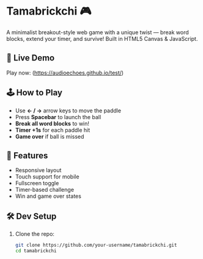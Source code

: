 # Tamabrickchi 🎮

A minimalist breakout-style web game with a unique twist — break word blocks, extend your timer, and survive! Built in HTML5 Canvas & JavaScript.

## 🚀 Live Demo

Play now: (https://audioechoes.github.io/test/)

## 🕹 How to Play

- Use **← / →** arrow keys to move the paddle
- Press **Spacebar** to launch the ball
- **Break all word blocks** to win!
- **Timer +1s** for each paddle hit
- **Game over** if ball is missed

## 🧩 Features

- Responsive layout
- Touch support for mobile
- Fullscreen toggle
- Timer-based challenge
- Win and game over states

## 🛠 Dev Setup

1. Clone the repo:
   ```bash
   git clone https://github.com/your-username/tamabrickchi.git
   cd tamabrickchi
